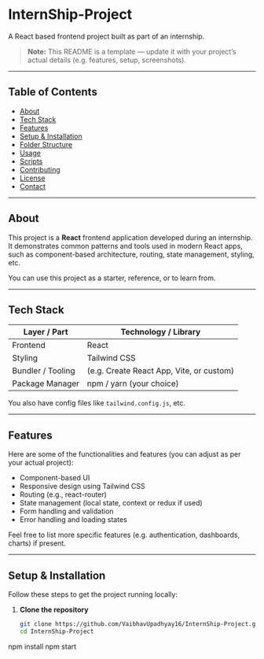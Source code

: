 # InternShip-Project

A React based frontend project built as part of an internship.  

> **Note:** This README is a template — update it with your project’s actual details (e.g. features, setup, screenshots).

---

## Table of Contents

- [About](#about)  
- [Tech Stack](#tech-stack)  
- [Features](#features)  
- [Setup & Installation](#setup--installation)  
- [Folder Structure](#folder-structure)  
- [Usage](#usage)  
- [Scripts](#scripts)  
- [Contributing](#contributing)  
- [License](#license)  
- [Contact](#contact)  

---

## About

This project is a **React** frontend application developed during an internship. It demonstrates common patterns and tools used in modern React apps, such as component-based architecture, routing, state management, styling, etc.

You can use this project as a starter, reference, or to learn from.

---

## Tech Stack

| Layer / Part       | Technology / Library        |
|--------------------|-----------------------------|
| Frontend           | React                       |
| Styling            | Tailwind CSS                |
| Bundler / Tooling  | (e.g. Create React App, Vite, or custom) |
| Package Manager    | npm / yarn (your choice)    |

You also have config files like `tailwind.config.js`, etc.

---

## Features

Here are some of the functionalities and features (you can adjust as per your actual project):

- Component-based UI  
- Responsive design using Tailwind CSS  
- Routing (e.g., react-router)  
- State management (local state, context or redux if used)  
- Form handling and validation   
- Error handling and loading states  

Feel free to list more specific features (e.g. authentication, dashboards, charts) if present.

---

## Setup & Installation

Follow these steps to get the project running locally:

1. **Clone the repository**

   ```bash
   git clone https://github.com/VaibhavUpadhyay16/InternShip-Project.git
   cd InternShip-Project
npm install
npm start
